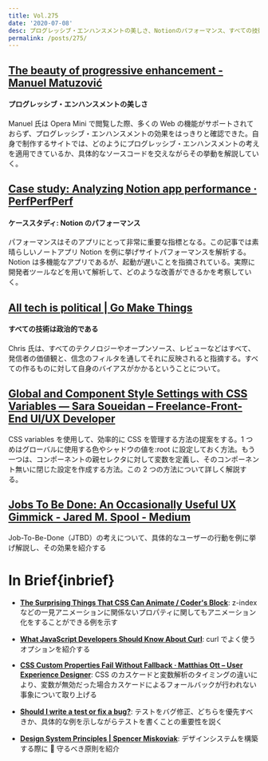 ```yaml
---
title: Vol.275
date: '2020-07-08'
desc: プログレッシブ・エンハンスメントの美しさ、Notionのパフォーマンス、すべての技術は政治的である、ほか計10リンク
permalink: /posts/275/
---
```


## [The beauty of progressive enhancement - Manuel Matuzović](https://www.matuzo.at/blog/beauty-of-progressive-enhancement/)

#### プログレッシブ・エンハンスメントの美しさ

Manuel 氏は Opera Mini で閲覧した際、多くの Web の機能がサポートされておらず、プログレッシブ・エンハンスメントの効果をはっきりと確認できた。自身で制作するサイトでは、どのようにプログレッシブ・エンハンスメントの考えを適用できているか、具体的なソースコードを交えながらその挙動を解説していく。

## [Case study: Analyzing Notion app performance · PerfPerfPerf](https://3perf.com/blog/notion/)

#### ケーススタディ: Notion のパフォーマンス

パフォーマンスはそのアプリにとって非常に重要な指標となる。この記事では素晴らしいノートアプリ Notion を例に挙げサイトパフォーマンスを解析する。Notion は多機能なアプリであるが、起動が遅いことを指摘されている。実際に開発者ツールなどを用いて解析して、どのような改善ができるかを考察していく。

## [All tech is political | Go Make Things](https://gomakethings.com/all-tech-is-political/)

#### すべての技術は政治的である

Chris 氏は、すべてのテクノロジーやオープンソース、レビューなどはすべて、発信者の価値観と、信念のフィルタを通してそれに反映されると指摘する。すべての作るものに対して自身のバイアスがかかるということについて。

## [Global and Component Style Settings with CSS Variables — Sara Soueidan – Freelance-Front-End UI/UX Developer](https://www.sarasoueidan.com/blog/style-settings-with-css-variables/)

CSS variables を使用して、効率的に CSS を管理する方法の提案をする。1 つめはグローバルに使用する色やシャドウの値を:root に設定しておく方法。もう一つは、コンポーネントの親セレクタに対して変数を定義し、そのコンポーネント無いに閉じた設定を作成する方法。この 2 つの方法について詳しく解説する。

## [Jobs To Be Done: An Occasionally Useful UX Gimmick - Jared M. Spool - Medium](https://medium.com/@jmspool/jobs-to-be-done-an-occasionally-useful-ux-gimmick-21db21de2d19)

Job-To-Be-Done（JTBD）の考えについて、具体的なユーザーの行動を例に挙げ解説し、その効果を紹介する

# In Brief{inbrief}

- **[The Surprising Things That CSS Can Animate / Coder's Block](https://codersblock.com/blog/the-surprising-things-that-css-can-animate/)**: z-index などの一見アニメーションに関係ないプロパティに関してもアニメーション化をすることができる例を示す

- **[What JavaScript Developers Should Know About Curl](http://thecodebarbarian.com/what-javascript-developers-should-know-about-curl.html)**: curl でよく使うオプションを紹介する

- **[CSS Custom Properties Fail Without Fallback · Matthias Ott – User Experience Designer](https://matthiasott.com/notes/css-custom-properties-fail-without-fallback)**: CSS のカスケードと変数解析のタイミングの違いにより、変数が無効だった場合カスケードによるフォールバックが行われない事象について取り上げる

- **[Should I write a test or fix a bug?](https://kentcdodds.com/blog/should-i-write-a-test-or-fix-a-bug)**: テストをバグ修正、どちらを優先すべきか、具体的な例を示しながらテストを書くことの重要性を説く

- **[Design System Principles | Spencer Miskoviak](https://skovy.dev/design-system-principles/)**: デザインシステムを構築する際に  守るべき原則を紹介
